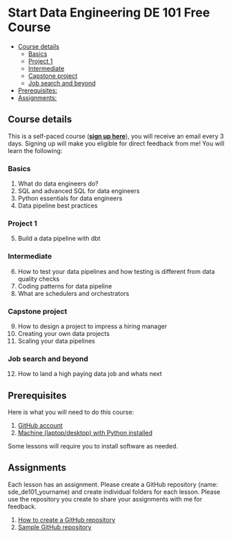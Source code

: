 # Start Data Engineering DE 101 Free Course

* [Course details](#course-details)
    * [Basics](#basics)
    * [Project 1](#project-1)
    * [Intermediate](#intermediate)
    * [Capstone project](#capstone-project)
    * [Job search and beyond](#job-search-and-beyond)
* [Prerequisites:](#prerequisites)
* [Assignments:](#assignments)

## Course details

This is a self-paced course (**[sign up here](https://www.startdataengineering.com/email-course/)**), you will receive an email every 3 days. Signing up will make you eligible for direct feedback from me! You will learn the following:

### Basics
1. What do data engineers do?
2. SQL and advanced SQL for data engineers
3. Python essentials for data engineers
4. Data pipeline best practices

### Project 1

5. Build a data pipeline with dbt

### Intermediate

6. How to test your data pipelines and how testing is different from data quality checks
7. Coding patterns for data pipeline
8. What are schedulers and orchestrators

### Capstone project

9. How to design a project to impress a hiring manager
10. Creating your own data projects
11. Scaling your data pipelines

### Job search and beyond

12. How to land a high paying data job and whats next

## Prerequisites

Here is what you will need to do this course: 

1. [GitHub account](https://github.com/)
2. [Machine (laptop/desktop) with Python installed](https://www.python.org/)

Some lessons will require you to install software as needed.

## Assignments

Each lesson has an assignment. Please create a GitHub repository (name: sde_de101_yourname) and create individual folders for each lesson. Please use the repository you create to share your assignments with me for feedback. 

1. [How to create a GitHub repository](https://docs.github.com/en/repositories/creating-and-managing-repositories/creating-a-new-repository)
2. [Sample GitHub repository](https://github.com/josephmachado/sde_de101_josephmachado)
